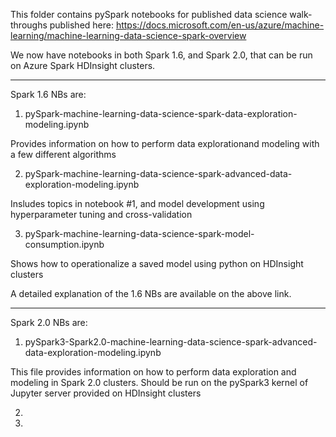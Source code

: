 This folder contains pySpark notebooks for published data science walk-throughs published here: https://docs.microsoft.com/en-us/azure/machine-learning/machine-learning-data-science-spark-overview

We now have notebooks in both Spark 1.6, and Spark 2.0, that can be run on Azure Spark HDInsight clusters.

------------------------------------------------------------------------------------------------------------
Spark 1.6 NBs are:

1. pySpark-machine-learning-data-science-spark-data-exploration-modeling.ipynb

Provides information on how to perform data explorationand modeling with a few different algorithms

2. pySpark-machine-learning-data-science-spark-advanced-data-exploration-modeling.ipynb

Insludes topics in notebook #1, and model development using hyperparameter tuning and cross-validation

3. pySpark-machine-learning-data-science-spark-model-consumption.ipynb

Shows how to operationalize a saved model using python on HDInsight clusters


A detailed explanation of the 1.6 NBs are available on the above link.

-------------------------------------------------------------------------------------------------------------
Spark 2.0 NBs are:

1. pySpark3-Spark2.0-machine-learning-data-science-spark-advanced-data-exploration-modeling.ipynb

This file provides information on how to perform data exploration and modeling in Spark 2.0 clusters. Should be run on the pySpark3 kernel of Jupyter server provided on HDInsight clusters

2. 

3. 



